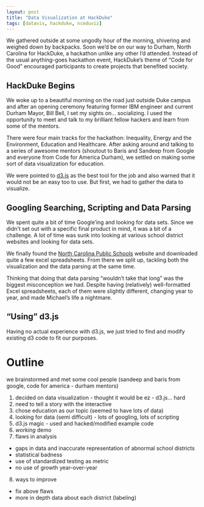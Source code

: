 ```yaml
---
layout: post
title: "Data Visualization at HackDuke"
tags: [datavis, hackduke, nceduviz]
---
```


We gathered outside at some ungodly hour of the morning, shivering and weighed
down by backpacks. Soon we&rsquo;d be on our way to Durham, North Carolina for
HackDuke, a hackathon unlike any other I&rsquo;d attended. Instead of the usual
anything-goes hackathon event, HackDuke&rsquo;s theme of &ldquo;Code for Good&rdquo;
encouraged participants to create projects that benefited society.

## HackDuke Begins

We woke up to a beautiful morning on the road just outside Duke campus and
after an opening ceremony featuring former IBM engineer and current Durham 
Mayor, Bill Bell, I set my sights on&hellip; socializing. I used the opportunity
to meet and talk to my brilliant fellow hackers and learn from some of the
mentors.

There were four main tracks for the hackathon: Inequality, Energy and the
Environment, Education and Healthcare. After asking around and talking to a
series of awesome mentors (shoutout to Baris and Sandeep from Google and
everyone from Code for America Durham), we settled on making some sort of data
visualization for education.

We were pointed to [d3.js](http://d3js.org/) as the best tool for the job and
also warned that it would not be an easy too to use. But first, we had to gather
the data to visualize.

## Googling Searching, Scripting and Data Parsing

We spent quite a bit of time Google&rsquo;ing and looking for data sets. 
Since we didn&rsquo;t set out with a specific final product in mind, it was a
bit of a challenge. A lot of time was sunk into looking at various school
district websites and looking for data sets.

We finally found the [North Carolina Public Schools](http://www.ncpublicschools.org/)
website and downloaded quite a few excel spreadsheets. From there we split
up, tackling both the visualization and the data parsing at the same time.

Thinking that doing that data parsing &ldquo;wouldn&rsquo;t take that 
long&rdquo; was the biggest misconception we had. Despite having (relatively)
well-formatted Excel spreadsheets, each of them were slightly different,
changing year to year, and made Michael&rsquo;s life a nightmare.

## &ldquo;Using&rdquo; d3.js

Having no actual experience with d3.js, we just tried to find and modify
existing d3 code to fit our purposes.

# Outline

<intro>

we brainstormed and met some cool people (sandeep and baris from google, code
for america - durham mentors)

 1. decided on data visualization - thought it would be ez - d3.js... hard
 2. need to tell a story with the interactive
 3. chose education as our topic (seemed to have lots of data)
 4. looking for data (semi difficult) - lots of googling, lots of scripting
 5. d3.js magic - used and hacked/modified example code
 6. *working* demo
 7. flaws in analysis
   - gaps in data and inaccurate representation of abnormal school districts
   - statistical badness
   - use of standardized testing as metric
   - no use of growth year-over-year
 8. ways to improve
   - fix above flaws
   - more in depth data about each district (labeling)
